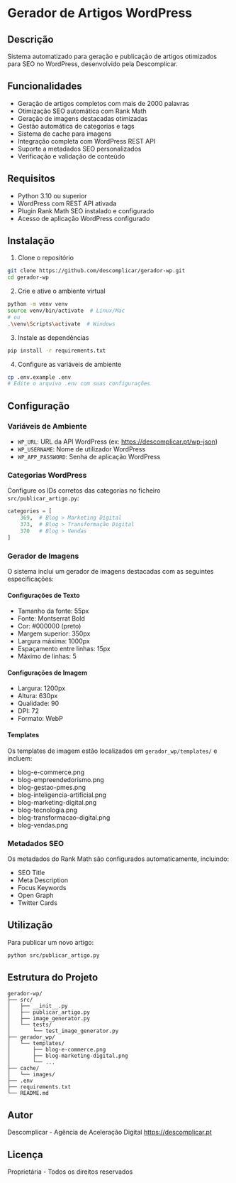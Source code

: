 # Gerador de Artigos WordPress

## Descrição
Sistema automatizado para geração e publicação de artigos otimizados para SEO no WordPress, desenvolvido pela Descomplicar.

## Funcionalidades
- Geração de artigos completos com mais de 2000 palavras
- Otimização SEO automática com Rank Math
- Geração de imagens destacadas otimizadas
- Gestão automática de categorias e tags
- Sistema de cache para imagens
- Integração completa com WordPress REST API
- Suporte a metadados SEO personalizados
- Verificação e validação de conteúdo

## Requisitos
- Python 3.10 ou superior
- WordPress com REST API ativada
- Plugin Rank Math SEO instalado e configurado
- Acesso de aplicação WordPress configurado

## Instalação
1. Clone o repositório
```bash
git clone https://github.com/descomplicar/gerador-wp.git
cd gerador-wp
```

2. Crie e ative o ambiente virtual
```bash
python -m venv venv
source venv/bin/activate  # Linux/Mac
# ou
.\venv\Scripts\activate  # Windows
```

3. Instale as dependências
```bash
pip install -r requirements.txt
```

4. Configure as variáveis de ambiente
```bash
cp .env.example .env
# Edite o arquivo .env com suas configurações
```

## Configuração
### Variáveis de Ambiente
- `WP_URL`: URL da API WordPress (ex: https://descomplicar.pt/wp-json)
- `WP_USERNAME`: Nome de utilizador WordPress
- `WP_APP_PASSWORD`: Senha de aplicação WordPress

### Categorias WordPress
Configure os IDs corretos das categorias no ficheiro `src/publicar_artigo.py`:
```python
categories = [
    369,  # Blog > Marketing Digital
    373,  # Blog > Transformação Digital
    370   # Blog > Vendas
]
```

### Gerador de Imagens
O sistema inclui um gerador de imagens destacadas com as seguintes especificações:

#### Configurações de Texto
- Tamanho da fonte: 55px
- Fonte: Montserrat Bold
- Cor: #000000 (preto)
- Margem superior: 350px
- Largura máxima: 1000px
- Espaçamento entre linhas: 15px
- Máximo de linhas: 5

#### Configurações de Imagem
- Largura: 1200px
- Altura: 630px
- Qualidade: 90
- DPI: 72
- Formato: WebP

#### Templates
Os templates de imagem estão localizados em `gerador_wp/templates/` e incluem:
- blog-e-commerce.png
- blog-empreendedorismo.png
- blog-gestao-pmes.png
- blog-inteligencia-artificial.png
- blog-marketing-digital.png
- blog-tecnologia.png
- blog-transformacao-digital.png
- blog-vendas.png

### Metadados SEO
Os metadados do Rank Math são configurados automaticamente, incluindo:
- SEO Title
- Meta Description
- Focus Keywords
- Open Graph
- Twitter Cards

## Utilização
Para publicar um novo artigo:
```bash
python src/publicar_artigo.py
```

## Estrutura do Projeto
```
gerador-wp/
├── src/
│   ├── __init__.py
│   ├── publicar_artigo.py
│   ├── image_generator.py
│   └── tests/
│       └── test_image_generator.py
├── gerador_wp/
│   └── templates/
│       ├── blog-e-commerce.png
│       ├── blog-marketing-digital.png
│       └── ...
├── cache/
│   └── images/
├── .env
├── requirements.txt
└── README.md
```

## Autor
Descomplicar - Agência de Aceleração Digital
https://descomplicar.pt

## Licença
Proprietária - Todos os direitos reservados 